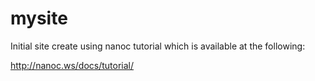 mysite
======

Initial site create using nanoc tutorial which is available at the following:

http://nanoc.ws/docs/tutorial/
